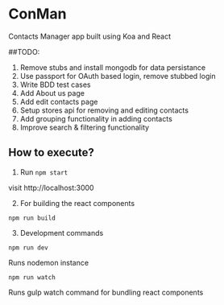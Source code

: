 # ConMan
Contacts Manager app built using Koa and React

##TODO:
1. Remove stubs and install mongodb for data persistance
2. Use passport for OAuth based login, remove stubbed login
3. Write BDD test cases
4. Add About us page
5. Add edit contacts page
6. Setup stores api for removing and editing contacts
7. Add grouping functionality in adding contacts
8. Improve search & filtering functionality

## How to execute?

1. Run `npm start`

visit http://localhost:3000

2. For building the react components

`npm run build`

3. Development commands

`npm run dev` 

Runs nodemon instance

`npm run watch`

Runs gulp watch command for bundling react components